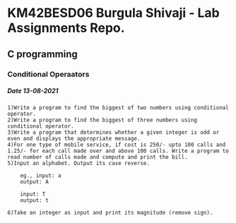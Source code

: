 # KM42BESD06 Burgula Shivaji  - Lab Assignments Repo.

## C programming 

### Conditional Operaators

##### Date 13-08-2021

    1)Write a program to find the biggest of two numbers using conditional operator.
    2)Write a program to find the biggest of three numbers using conditional operator.
    3)Write a program that determines whether a given integer is odd or even and displays the appropriate message.
    4)For one type of mobile service, if cost is 250/- upto 100 calls and 1.25/- for each call made over and above 100 calls. Write a program to read number of calls made and compute and print the bill.
    5)Input an alphabet. Output its case reverse.
    
        eg., input: a
        output: A
        
        input: T
        output: t

    6)Take an integer as input and print its magnitude (remove sign).